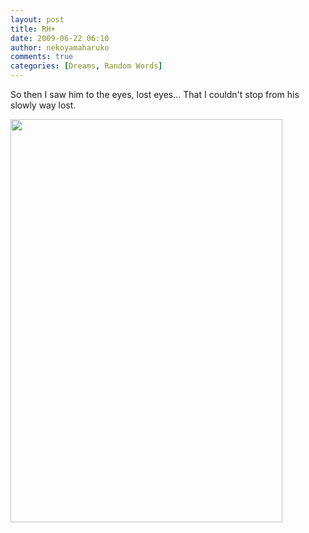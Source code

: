 ```yaml
---
layout: post
title: RH+
date: 2009-06-22 06:10
author: nekoyamaharuko
comments: true
categories: [Dreams, Random Words]
---
```

So then I saw him to the eyes, lost eyes... That I couldn't stop from his slowly way lost.

<!--more-->

<a href="http://nekoyamaharuko.files.wordpress.com/2010/06/broblg.jpg"><img class="aligncenter size-full wp-image-739" title="---" src="http://nekoyamaharuko.files.wordpress.com/2010/06/broblg.jpg" alt="" width="435" height="645" /></a>
